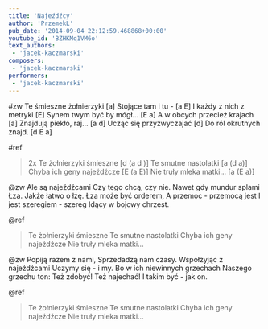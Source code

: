 ```yaml
---
title: 'Najeźdźcy'
author: 'PrzemekL'
pub_date: '2014-09-04 22:12:59.468868+00:00'
youtube_id: 'BZHKMq1VM6o'
text_authors:
 - 'jacek-kaczmarski'
composers:
 - 'jacek-kaczmarski'
performers:
 - 'jacek-kaczmarski'
---
```


#zw
Te śmieszne żołnierzyki [a]
Stojące tam i tu - [a E]
I każdy z nich z metryki [E]
Synem twym być by mógł... [E a]
A w obcych przecież krajach [a]
Znajdują piekło, raj... [a d]
Ucząc się przyzwyczajać [d]
Do ról okrutnych znajd. [d E a]

#ref
>2x
>Te żołnierzyki śmieszne [d (a d )]
>Te smutne nastolatki [a (d a)]
>Chyba ich geny najeźdźcze [E (a E)]
> Nie truły mleka matki... [a (E a)]

@zw
Ale są najeźdźcami
Czy tego chcą, czy nie.
Nawet gdy mundur splami
Łza. Jakże łatwo o łzę.
Łza może być orderem,
A przemoc - przemocą jest
I jest szeregiem - szereg
Idący w bojowy chrzest.

@ref
>Te żołnierzyki śmieszne
>Te smutne nastolatki
>Chyba ich geny najeźdźcze
> Nie truły mleka matki...

@zw
Popiją razem z nami,
Sprzedadzą nam czasy.
Współżyjąc z najeźdźcami
Uczymy się - i my.
Bo w ich niewinnych grzechach
Naszego grzechu ton:
Też zdobyć! Też najechać!
I takim być - jak on.

@ref
>Te żołnierzyki śmieszne
>Te smutne nastolatki
>Chyba ich geny najeźdźcze
> Nie truły mleka matki...